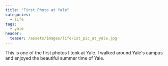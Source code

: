 ```yaml
---
title: "First Photo at Yale"
categories:
  - life
tags:
  - yale
header:
  teaser: /assets/images/life/1st_pic_at_yale.jpg
---
```


This is one of the first photos I took at Yale. I walked around Yale's campus and enjoyed the beautiful summer time of Yale.